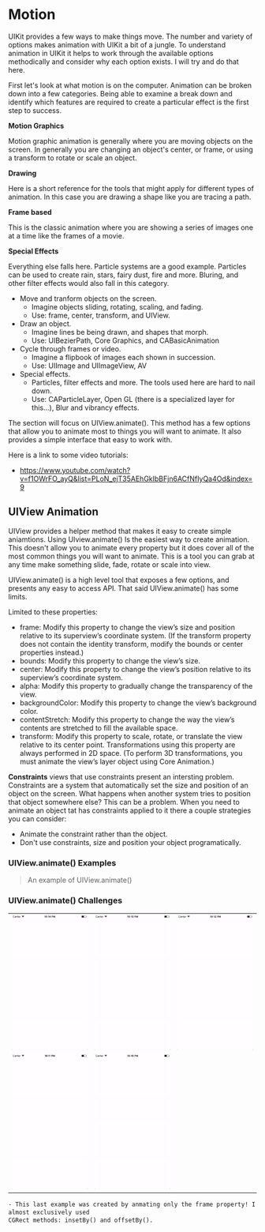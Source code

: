 # Motion

UIKit provides a few ways to make things move. The number and variety of options makes animation
with UIKit a bit of a jungle. To understand animation in UIKit it helps to work through the
available options methodically and consider why each option exists. I will try and do that here.

First let's look at what motion is on the computer. Animation can be broken down into a few
categories. Being able to examine a break down and identify which features are required to create
a particular effect is the first step to success.

**Motion Graphics**

Motion graphic animation is generally where you are moving objects on the screen. In generally you
are changing an object's center, or frame, or using a transform to rotate or scale an object.

**Drawing**

Here is a short reference for the tools that might apply for different types of animation. In this
case you are drawing a shape like you are tracing a path.

**Frame based**

This is the classic animation where you are showing a series of images one at a time like the frames
of a movie.

**Special Effects**

Everything else falls here. Particle systems are a good example. Particles can be used to create
rain, stars, fairy dust, fire and more. Bluring, and other filter effects would also fall in this
category.

- Move and tranform objects on the screen.
    - Imagine objects sliding, rotating, scaling, and fading.
    - Use: frame, center, transform, and UIView.
- Draw an object.
    - Imagine lines be being drawn, and shapes that morph.
    - Use: UIBezierPath, Core Graphics, and CABasicAnimation
- Cycle through frames or video.
    - Imagine a flipbook of images each shown in succession.
    - Use: UIImage and UIImageView, AV
- Special effects.
    - Particles, filter effects and more. The tools used here are hard to nail down.
    - Use: CAParticleLayer, Open GL (there is a specialized layer for this...), Blur and vibrancy
    effects.

The section will focus on UIView.animate(). This method has a few options that allow you to animate
most to things you will want to animate. It also provides a simple interface that easy to work with.

Here is a link to some video tutorials:

- https://www.youtube.com/watch?v=f1OWrFO_ayQ&list=PLoN_ejT35AEhGkIbBFjn6ACfNfIyQa4Od&index=9

## UIView Animation

UIView provides a helper method that makes it easy to create simple aniamtions. Using UIview.animate()
Is the easiest way to create animation. This doesn't allow you to animate every property but it does
cover all of the most common things you will want to animate. This is a tool you can grab at any time
make something slide, fade, rotate or scale into view.

UIView.animate() is a high level tool that exposes a few options, and presents any easy to access
API. That said UIView.animate() has some limits.

Limited to these properties:

- frame: Modify this property to change the view’s size and position relative to its superview’s coordinate system. (If the transform property does not contain the identity transform, modify the bounds or center properties instead.)
- bounds: Modify this property to change the view’s size.
- center: Modify this property to change the view’s position relative to its superview’s coordinate system.
- alpha: Modify this property to gradually change the transparency of the view.
- backgroundColor: Modify this property to change the view’s background color.
- contentStretch: Modify this property to change the way the view’s contents are stretched to fill the available space.
- transform: Modify this property to scale, rotate, or translate the view relative to its center point. Transformations using this property are always performed in 2D space. (To perform 3D transformations, you must animate the view’s layer object using Core Animation.)

**Constraints** views that use constraints present an intersting problem. Constraints are a system
that automatically set the size and position of an object on the screen. What happens when another
system tries to position that object somewhere else? This can be a problem. When you need to
animate an object tat has constraints applied to it there a couple strategies you can consider:

- Animate the constraint rather than the object.
- Don't use constraints, size and position your object programatically.

### UIView.animate() Examples

> An example of UIView.animate()

### UIView.animate() Challenges

| | | |
| :------------- | :------------- | :------------- |
| ![UIView Animate challenge 1](uiview-animation-1.gif) | ![UIView Animate challenge 2](uiview-animation-2.gif) | ![UIView Animate challenge 3](uiview-animation-3.gif) |
| ![UIView Animate challenge 4](uiview-animation-4.gif) | ![UIView Animate challenge 5](uiview-animation-5.gif) | |



<!-- - ![UIView Animate challenge 1](uiview-animation-1.gif)
- ![UIView Animate challenge 2](uiview-animation-2.gif)
- ![UIView Animate challenge 3](uiview-animation-3.gif) -->
<!-- - ![UIView Animate challenge 4](uiview-animation-4.gif)
- ![UIView Animate challenge 5](uiview-animation-5.gif) -->
    - This last example was created by anmating only the frame property! I almost exclusively used
    CGRect methods: insetBy() and offsetBy().
